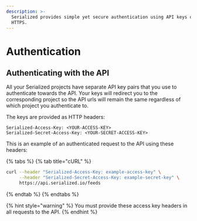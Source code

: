 ```yaml
---
description: >-
  Serialized provides simple yet secure authentication using API keys over
  HTTPS.
---
```


# Authentication

## Authenticating with the API

All your Serialized projects have separate API key pairs that you use to authenticate towards the API. Your keys will redirect you to the corresponding project so the API urls will remain the same regardless of which project you authenticate to.

The keys are provided as HTTP headers:

```text
Serialized-Access-Key: <YOUR-ACCESS-KEY>
Serialized-Secret-Access-Key: <YOUR-SECRET-ACCESS-KEY>
```

This is an example of an authenticated request to the API using these headers:

{% tabs %}
{% tab title="cURL" %}
```bash
curl --header "Serialized-Access-Key: example-access-key" \
     --header "Serialized-Secret-Access-Key: example-secret-key" \
     https://api.serialized.io/feeds
```
{% endtab %}
{% endtabs %}

{% hint style="warning" %}
You must provide these access key headers in all requests to the API.
{% endhint %}


